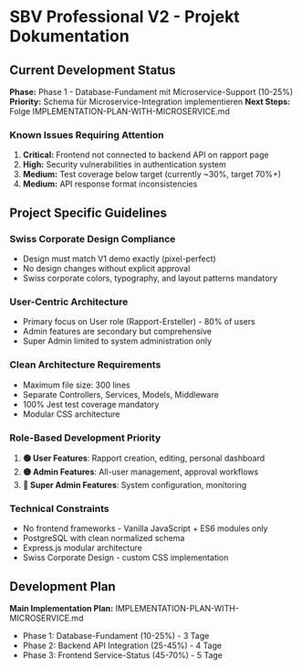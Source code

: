 # SBV Professional V2 - Projekt Dokumentation

## Current Development Status

**Phase:** Phase 1 - Database-Fundament mit Microservice-Support (10-25%)
**Priority:** Schema für Microservice-Integration implementieren
**Next Steps:** Folge IMPLEMENTATION-PLAN-WITH-MICROSERVICE.md

### Known Issues Requiring Attention
1. **Critical:** Frontend not connected to backend API on rapport page
2. **High:** Security vulnerabilities in authentication system  
3. **Medium:** Test coverage below target (currently ~30%, target 70%+)
4. **Medium:** API response format inconsistencies

## Project Specific Guidelines

### Swiss Corporate Design Compliance
- Design must match V1 demo exactly (pixel-perfect)
- No design changes without explicit approval
- Swiss corporate colors, typography, and layout patterns mandatory

### User-Centric Architecture
- Primary focus on User role (Rapport-Ersteller) - 80% of users
- Admin features are secondary but comprehensive
- Super Admin limited to system administration only

### Clean Architecture Requirements
- Maximum file size: 300 lines
- Separate Controllers, Services, Models, Middleware
- 100% Jest test coverage mandatory
- Modular CSS architecture

### Role-Based Development Priority
1. **🟢 User Features**: Rapport creation, editing, personal dashboard
2. **🟡 Admin Features**: All-user management, approval workflows  
3. **🔴 Super Admin Features**: System configuration, monitoring

### Technical Constraints
- No frontend frameworks - Vanilla JavaScript + ES6 modules only
- PostgreSQL with clean normalized schema
- Express.js modular architecture
- Swiss Corporate Design - custom CSS implementation

## Development Plan

**Main Implementation Plan:** IMPLEMENTATION-PLAN-WITH-MICROSERVICE.md
- Phase 1: Database-Fundament (10-25%) - 3 Tage
- Phase 2: Backend API Integration (25-45%) - 4 Tage
- Phase 3: Frontend Service-Status (45-70%) - 5 Tage
